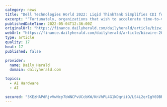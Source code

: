 ```yaml
---
category: news
title: "Dell Technologies World 2022: Liqid ThinkTank Simplifies CDI for AI and HPC"
excerpt: "“Fortunately, organizations that wish to accelerate time-to-value for their AI+ML programs can now hit the ground running with Liqid ThinkTank. Our newest, adaptive CDI solution is built for GPU-intensive computing to significantly accelerate time-to ..."
publishedDateTime: 2022-05-04T12:36:00Z
originalUrl: "https://finance.dailyherald.com/dailyherald/article/bizwire-2022-5-4-dell-technologies-world-2022-liqid-thinktank-simplifies-cdi-for-ai-and-hpc"
webUrl: "https://finance.dailyherald.com/dailyherald/article/bizwire-2022-5-4-dell-technologies-world-2022-liqid-thinktank-simplifies-cdi-for-ai-and-hpc"
type: article
quality: 17
heat: 17
published: false

provider:
  name: Daily Herald
  domain: dailyherald.com

topics:
  - AI Hardware
  - AI

secured: "5KEzHAPdRjvVwNcy7bWNCPvUCcbKW/KnVhPL4G1kDqriiO/LS4L2qrIgY69BR6Ftf86tVR7VJddR2pTffyZcYcOMF7+Aovuwki3ag4kkCSzB+uNedVMmqQmoGrPY5u0joUNdVbYvsPRhKrmBytCQ9UASu36gBYuQNBoxqgHeWHM1HqXj9mFkHyVqMl5X41jf11IZQ9M4IfuHdGXRB8+iodHExlkJxdY002k93tAmw/l8nGHGJ/pRh4Uikh8qdc0lCrjztWSLr1N1jP18jQEfyB1xEHIDuJfMcYObxUxtUb6SooVc959OCF35hgFbCDlC4b5UXSF1YJslWQ5CeDy6G4oCLPS9WorZbn87r/8uhu4=;/RrMUsEfAPlXhw/juv5Nig=="
---
```


